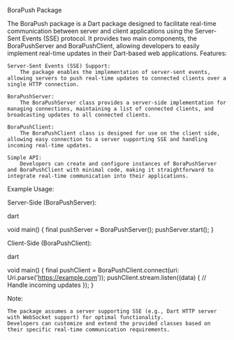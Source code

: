 BoraPush Package

The BoraPush package is a Dart package designed to facilitate real-time communication between server and client applications using the Server-Sent Events (SSE) protocol. It provides two main components, the BoraPushServer and BoraPushClient, allowing developers to easily implement real-time updates in their Dart-based web applications.
Features:

    Server-Sent Events (SSE) Support:
        The package enables the implementation of server-sent events, allowing servers to push real-time updates to connected clients over a single HTTP connection.

    BoraPushServer:
        The BoraPushServer class provides a server-side implementation for managing connections, maintaining a list of connected clients, and broadcasting updates to all connected clients.

    BoraPushClient:
        The BoraPushClient class is designed for use on the client side, allowing easy connection to a server supporting SSE and handling incoming real-time updates.

    Simple API:
        Developers can create and configure instances of BoraPushServer and BoraPushClient with minimal code, making it straightforward to integrate real-time communication into their applications.

Example Usage:

Server-Side (BoraPushServer):

dart

void main() {
  final pushServer = BoraPushServer();
  pushServer.start();
}

Client-Side (BoraPushClient):

dart

void main() {
  final pushClient = BoraPushClient.connect(uri: Uri.parse('https://example.com'));
  pushClient.stream.listen((data) {
    // Handle incoming updates
  });
}

Note:

    The package assumes a server supporting SSE (e.g., Dart HTTP server with WebSocket support) for optimal functionality.
    Developers can customize and extend the provided classes based on their specific real-time communication requirements.